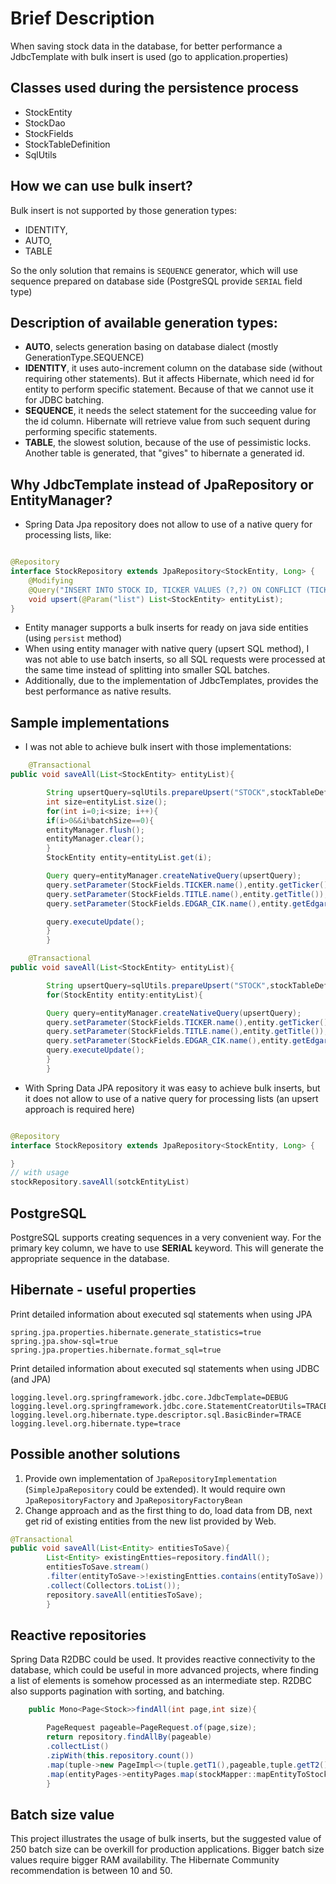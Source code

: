 # Brief Description

When saving stock data in the database, for better performance a JdbcTemplate with bulk insert is used (go to
application.properties)

## Classes used during the persistence process

- StockEntity
- StockDao
- StockFields
- StockTableDefinition
- SqlUtils

## How we can use bulk insert?

Bulk insert is not supported by those generation types:

- IDENTITY,
- AUTO,
- TABLE

So the only solution that remains is `SEQUENCE` generator, which will use sequence prepared on database side (PostgreSQL
provide `SERIAL` field type)

## Description of available generation types:

- **AUTO**, selects generation basing on database dialect (mostly GenerationType.SEQUENCE)
- **IDENTITY**, it uses auto-increment column on the database side (without requiring other statements). But it affects
  Hibernate, which need id for entity to perform specific statement.
  Because of that we cannot use it for JDBC batching.
- **SEQUENCE**, it needs the select statement for the succeeding value for the id column. Hibernate will retrieve value
  from such sequent during performing specific statements.
- **TABLE**, the slowest solution, because of the use of pessimistic locks. Another table is generated, that "gives" to
  hibernate a generated id.

## Why JdbcTemplate instead of JpaRepository or EntityManager?

- Spring Data Jpa repository does not allow to use of a native query for processing lists, like:

```java

@Repository
interface StockRepository extends JpaRepository<StockEntity, Long> {
    @Modifying
    @Query("INSERT INTO STOCK ID, TICKER VALUES (?,?) ON CONFLICT (TICKER) DO NOTHING")
    void upsert(@Param("list") List<StockEntity> entityList);
}
```

- Entity manager supports a bulk inserts for ready on java side entities (using `persist` method)
- When using entity manager with native query (upsert SQL method), I was not able to use batch inserts, so all SQL
  requests were processed at the same time instead of splitting into smaller SQL batches.
- Additionally, due to the implementation of JdbcTemplates, provides the best performance as native results.

## Sample implementations

- I was not able to achieve bulk insert with those implementations:

```java
    @Transactional
public void saveAll(List<StockEntity> entityList){

        String upsertQuery=sqlUtils.prepareUpsert("STOCK",stockTableDefinition,EXCLUDED_STOCK_FIELDS);
        int size=entityList.size();
        for(int i=0;i<size; i++){
        if(i>0&&i%batchSize==0){
        entityManager.flush();
        entityManager.clear();
        }
        StockEntity entity=entityList.get(i);

        Query query=entityManager.createNativeQuery(upsertQuery);
        query.setParameter(StockFields.TICKER.name(),entity.getTicker());
        query.setParameter(StockFields.TITLE.name(),entity.getTitle());
        query.setParameter(StockFields.EDGAR_CIK.name(),entity.getEdgarCik());

        query.executeUpdate();
        }
        }
```

```java
    @Transactional
public void saveAll(List<StockEntity> entityList){

        String upsertQuery=sqlUtils.prepareUpsert("STOCK",stockTableDefinition,EXCLUDED_STOCK_FIELDS);
        for(StockEntity entity:entityList){

        Query query=entityManager.createNativeQuery(upsertQuery);
        query.setParameter(StockFields.TICKER.name(),entity.getTicker());
        query.setParameter(StockFields.TITLE.name(),entity.getTitle());
        query.setParameter(StockFields.EDGAR_CIK.name(),entity.getEdgarCik());
        query.executeUpdate();
        }
        }
```

- With Spring Data JPA repository it was easy to achieve bulk inserts, but it does not allow to use of a native query
  for processing lists (an upsert approach is required here)

```java

@Repository
interface StockRepository extends JpaRepository<StockEntity, Long> {

}
// with usage
stockRepository.saveAll(sotckEntityList)
```

## PostgreSQL

PostgreSQL supports creating sequences in a very convenient way. For the primary key column, we have to use **SERIAL**
keyword. This will generate the appropriate sequence in the database.

## Hibernate - useful properties

Print detailed information about executed sql statements when using JPA

```text
spring.jpa.properties.hibernate.generate_statistics=true
spring.jpa.show-sql=true
spring.jpa.properties.hibernate.format_sql=true
```

Print detailed information about executed sql statements when using JDBC (and JPA)

```text
logging.level.org.springframework.jdbc.core.JdbcTemplate=DEBUG
logging.level.org.springframework.jdbc.core.StatementCreatorUtils=TRACE
logging.level.org.hibernate.type.descriptor.sql.BasicBinder=TRACE
logging.level.org.hibernate.type=trace
```

## Possible another solutions

1. Provide own implementation of `JpaRepositoryImplementation` (`SimpleJpaRepository` could be extended). It would
   require own `JpaRepositoryFactory` and `JpaRepositoryFactoryBean`
2. Change approach and as the first thing to do, load data from DB, next get rid of existing entities from the new list
   provided by Web.

```java
@Transactional
public void saveAll(List<Entity> entitiesToSave){
        List<Entity> existingEntties=repository.findAll();
        entitiesToSave.stream()
        .filter(entityToSave->!existingEntties.contains(entityToSave))
        .collect(Collectors.toList());
        repository.saveAll(entitiesToSave);
        }
```

## Reactive repositories
Spring Data R2DBC could be used. 
It provides reactive connectivity to the database, which could be useful in more advanced projects, where finding a list of elements is somehow processed as an intermediate step.
R2DBC also supports pagination with sorting, and batching.

```java
    public Mono<Page<Stock>>findAll(int page,int size){

        PageRequest pageable=PageRequest.of(page,size);
        return repository.findAllBy(pageable)
        .collectList()
        .zipWith(this.repository.count())
        .map(tuple->new PageImpl<>(tuple.getT1(),pageable,tuple.getT2()))
        .map(entityPages->entityPages.map(stockMapper::mapEntityToStock));
        }
```

## Batch size value
This project illustrates the usage of bulk inserts, but the suggested value of 250 batch size can be overkill for production applications.
Bigger batch size values require bigger RAM availability. The Hibernate Community recommendation is between 10 and 50.